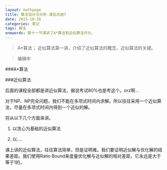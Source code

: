 ```yaml
---
layout: mathpage
title: 算法设计与分析-课后总结7
date: 2015-10-26
categories: 笔记
tags: 算法
onewords: 第十一节课讲了A*算法和近似算法开头。
---
```

> A*算法； 近似算法第一讲，介绍了近似算法的概念，近似算法的关键。

> 编辑中

###A*算法

###近似算法

后面的课程全部都是讲近似算法，据说考试80%也是考这个。orz啊...

对于NP、NP完全问题，我们不能在多项式时间内求解。所以往往采用一个近似算法，尽量在多项式时间内得到一个近似的解。

将从以下几个方面来讲。

1. 以贪心为基础的近似算法

2. 以....

课上讲的近似算法，往往算法简单，但是证明难。我们要证明近似解与优化解的结果差距。我们使用Ratio Bound来度量优化解与近似解的相对差距，它永远是大于等于1的。


